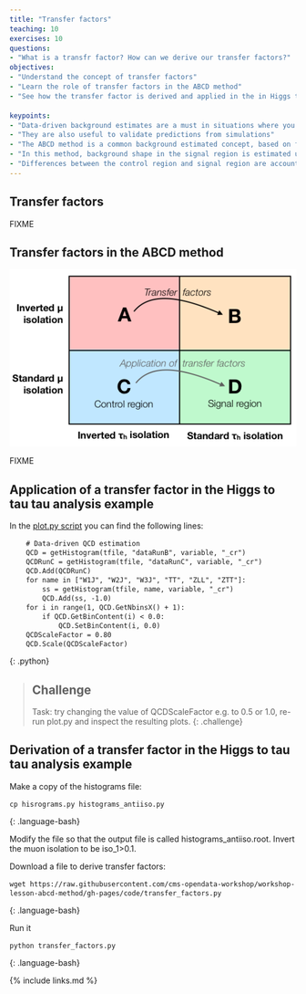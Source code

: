 ```yaml
---
title: "Transfer factors"
teaching: 10
exercises: 10
questions:
- "What is a transfr factor? How can we derive our transfer factors?"
objectives:
- "Understand the concept of transfer factors"
- "Learn the role of transfer factors in the ABCD method"
- "See how the transfer factor is derived and applied in the in Higgs to tau tau analysis example"

keypoints:
- "Data-driven background estimates are a must in situations where you cannot get a reliable estimate from simulation"
- "They are also useful to validate predictions from simulations"
- "The ABCD method is a common background estimated concept, based on four different regions in phase space"
- "In this method, background shape in the signal region is estimated using a control region"
- "Differences between the control region and signal region are accounted for by event weights called transfer factors"
---
```


## Transfer factors

FIXME

## Transfer factors in the ABCD method

![](assets/img/abcd_diagram.png)

FIXME


## Application of a transfer factor in the Higgs to tau tau analysis example

In the [plot.py script](https://github.com/cms-opendata-analyses/HiggsTauTauNanoAODOutreachAnalysis/blob/master/plot.py#L155) you can find the following lines:
~~~
    # Data-driven QCD estimation
    QCD = getHistogram(tfile, "dataRunB", variable, "_cr")
    QCDRunC = getHistogram(tfile, "dataRunC", variable, "_cr")
    QCD.Add(QCDRunC)
    for name in ["W1J", "W2J", "W3J", "TT", "ZLL", "ZTT"]:
        ss = getHistogram(tfile, name, variable, "_cr")
        QCD.Add(ss, -1.0)
    for i in range(1, QCD.GetNbinsX() + 1):
        if QCD.GetBinContent(i) < 0.0:
            QCD.SetBinContent(i, 0.0)
    QCDScaleFactor = 0.80
    QCD.Scale(QCDScaleFactor)
~~~
{: .python}

> ## Challenge
> Task: try changing the value of QCDScaleFactor e.g. to 0.5 or 1.0, re-run plot.py and inspect the resulting plots.
{: .challenge}

## Derivation of a transfer factor in the Higgs to tau tau analysis example

Make a copy of the histograms file:
~~~
cp hisrograms.py histograms_antiiso.py
~~~
{: .language-bash}

Modify the file so that the output file is called histograms_antiiso.root. 
Invert the muon isolation to be iso_1>0.1.

Download a file to derive transfer factors:
~~~
wget https://raw.githubusercontent.com/cms-opendata-workshop/workshop-lesson-abcd-method/gh-pages/code/transfer_factors.py
~~~
{: .language-bash}

Run it
~~~
python transfer_factors.py
~~~
{: .language-bash}

{% include links.md %}

